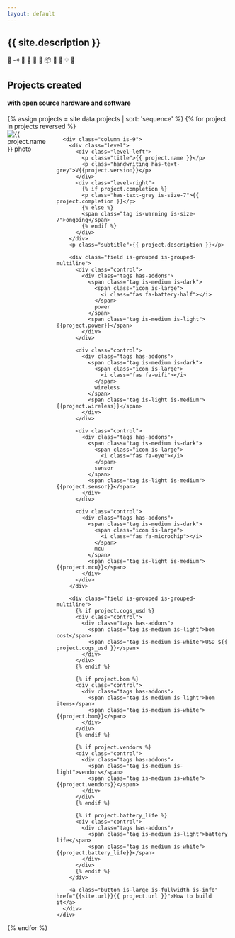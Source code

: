 ```yaml
---
layout: default
---
```


<section class="hero is-medium is-light">
  <div class="hero-body">
    <div class="container">
      <h2 class="subtitle is-1"> {{ site.description }} </h2>
      <p class="subtitle is-1 is-spaced">🍶 🗝 🎐 🧺 👜 🔋 📦 📃 🚪 💡 🏡</p>
    </div>
  </div>
</section>

<section class="section is-medium">
  <div class="container">
    <h2 class="title is-1 has-text-centered"> Projects created </h2>
    <h4 class="subtitle has-text-centered"> with open source hardware and software </h4>
  </div>
</section>

<div class="container">
  {% assign projects = site.data.projects | sort: 'sequence' %}
  {% for project in projects reversed %}
  <section class="section is-small">
    <div class="columns">
      <div class="column is-3">
        <img src="https://hutscape.com/{{ project.name | downcase }}/images/prototype/front.jpg" alt="{{ project.name }} photo">
      </div>


      <div class="column is-9">
        <div class="level">
          <div class="level-left">
            <p class="title">{{ project.name }}</p>
            <p class="handwriting has-text-grey">V{{project.version}}</p>
          </div>
          <div class="level-right">
            {% if project.completion %}
            <p class="has-text-grey is-size-7">{{ project.completion }}</p>
            {% else %}
            <span class="tag is-warning is-size-7">ongoing</span>
            {% endif %}
          </div>
        </div>
        <p class="subtitle">{{ project.description }}</p>

        <div class="field is-grouped is-grouped-multiline">
          <div class="control">
            <div class="tags has-addons">
              <span class="tag is-medium is-dark">
                <span class="icon is-large">
                  <i class="fas fa-battery-half"></i>
                </span>
                power
              </span>
              <span class="tag is-medium is-light">{{project.power}}</span>
            </div>
          </div>

          <div class="control">
            <div class="tags has-addons">
              <span class="tag is-medium is-dark">
                <span class="icon is-large">
                  <i class="fas fa-wifi"></i>
                </span>
                wireless
              </span>
              <span class="tag is-light is-medium">{{project.wireless}}</span>
            </div>
          </div>

          <div class="control">
            <div class="tags has-addons">
              <span class="tag is-medium is-dark">
                <span class="icon is-large">
                  <i class="fas fa-eye"></i>
                </span>
                sensor
              </span>
              <span class="tag is-light is-medium">{{project.sensor}}</span>
            </div>
          </div>

          <div class="control">
            <div class="tags has-addons">
              <span class="tag is-medium is-dark">
                <span class="icon is-large">
                  <i class="fas fa-microchip"></i>
                </span>
                mcu
              </span>
              <span class="tag is-light is-medium">{{project.mcu}}</span>
            </div>
          </div>
        </div>

        <div class="field is-grouped is-grouped-multiline">
          {% if project.cogs_usd %}
          <div class="control">
            <div class="tags has-addons">
              <span class="tag is-medium is-light">bom cost</span>
              <span class="tag is-medium is-white">USD ${{ project.cogs_usd }}</span>
            </div>
          </div>
          {% endif %}

          {% if project.bom %}
          <div class="control">
            <div class="tags has-addons">
              <span class="tag is-medium is-light">bom items</span>
              <span class="tag is-medium is-white">{{project.bom}}</span>
            </div>
          </div>
          {% endif %}

          {% if project.vendors %}
          <div class="control">
            <div class="tags has-addons">
              <span class="tag is-medium is-light">vendors</span>
              <span class="tag is-medium is-white">{{project.vendors}}</span>
            </div>
          </div>
          {% endif %}

          {% if project.battery_life %}
          <div class="control">
            <div class="tags has-addons">
              <span class="tag is-medium is-light">battery life</span>
              <span class="tag is-medium is-white">{{project.battery_life}}</span>
            </div>
          </div>
          {% endif %}
        </div>

        <a class="button is-large is-fullwidth is-info" href="{{site.url}}{{ project.url }}">How to build it</a>
      </div>
    </div>
  </section>
  {% endfor %}
</div>
